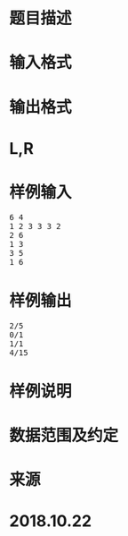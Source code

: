 

# 题目描述



# 输入格式



# 输出格式



# L,R



# 样例输入


<pre>6 4
1 2 3 3 3 2
2 6
1 3
3 5
1 6
</pre>

# 样例输出


<pre>2/5
0/1
1/1
4/15
</pre>

# 样例说明



# 数据范围及约定



# 来源



# 2018.10.22


